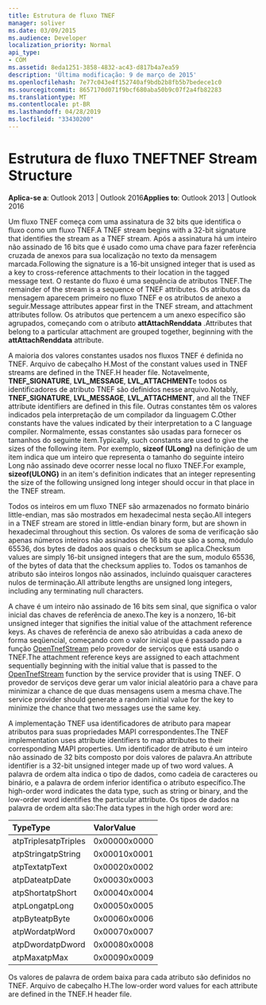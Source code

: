 ```yaml
---
title: Estrutura de fluxo TNEF
manager: soliver
ms.date: 03/09/2015
ms.audience: Developer
localization_priority: Normal
api_type:
- COM
ms.assetid: 8eda1251-3858-4832-ac43-d817b4a7ea59
description: 'Última modificação: 9 de março de 2015'
ms.openlocfilehash: 7e77c043e4f152740af9bdb2b8fb5b7bedece1c0
ms.sourcegitcommit: 8657170d071f9bcf680aba50b9c07f2a4fb82283
ms.translationtype: MT
ms.contentlocale: pt-BR
ms.lasthandoff: 04/28/2019
ms.locfileid: "33430200"
---
```

# <a name="tnef-stream-structure"></a><span data-ttu-id="1ec13-103">Estrutura de fluxo TNEF</span><span class="sxs-lookup"><span data-stu-id="1ec13-103">TNEF Stream Structure</span></span>

  
  
<span data-ttu-id="1ec13-104">**Aplica-se a**: Outlook 2013 | Outlook 2016</span><span class="sxs-lookup"><span data-stu-id="1ec13-104">**Applies to**: Outlook 2013 | Outlook 2016</span></span> 
  
<span data-ttu-id="1ec13-105">Um fluxo TNEF começa com uma assinatura de 32 bits que identifica o fluxo como um fluxo TNEF.</span><span class="sxs-lookup"><span data-stu-id="1ec13-105">A TNEF stream begins with a 32-bit signature that identifies the stream as a TNEF stream.</span></span> <span data-ttu-id="1ec13-106">Após a assinatura há um inteiro não assinado de 16 bits que é usado como uma chave para fazer referência cruzada de anexos para sua localização no texto da mensagem marcada.</span><span class="sxs-lookup"><span data-stu-id="1ec13-106">Following the signature is a 16-bit unsigned integer that is used as a key to cross-reference attachments to their location in the tagged message text.</span></span> <span data-ttu-id="1ec13-107">O restante do fluxo é uma sequência de atributos TNEF.</span><span class="sxs-lookup"><span data-stu-id="1ec13-107">The remainder of the stream is a sequence of TNEF attributes.</span></span> <span data-ttu-id="1ec13-108">Os atributos da mensagem aparecem primeiro no fluxo TNEF e os atributos de anexo a seguir.</span><span class="sxs-lookup"><span data-stu-id="1ec13-108">Message attributes appear first in the TNEF stream, and attachment attributes follow.</span></span> <span data-ttu-id="1ec13-109">Os atributos que pertencem a um anexo específico são agrupados, começando com o atributo **attAttachRenddata** .</span><span class="sxs-lookup"><span data-stu-id="1ec13-109">Attributes that belong to a particular attachment are grouped together, beginning with the **attAttachRenddata** attribute.</span></span> 
  
<span data-ttu-id="1ec13-110">A maioria dos valores constantes usados nos fluxos TNEF é definida no TNEF. Arquivo de cabeçalho H.</span><span class="sxs-lookup"><span data-stu-id="1ec13-110">Most of the constant values used in TNEF streams are defined in the TNEF.H header file.</span></span> <span data-ttu-id="1ec13-111">Notavelmente, **TNEF_SIGNATURE**, **LVL_MESSAGE**, **LVL_ATTACHMENT**e todos os identificadores de atributo TNEF são definidos nesse arquivo.</span><span class="sxs-lookup"><span data-stu-id="1ec13-111">Notably, **TNEF_SIGNATURE**, **LVL_MESSAGE**, **LVL_ATTACHMENT**, and all the TNEF attribute identifiers are defined in this file.</span></span> <span data-ttu-id="1ec13-112">Outras constantes têm os valores indicados pela interpretação de um compilador da linguagem C.</span><span class="sxs-lookup"><span data-stu-id="1ec13-112">Other constants have the values indicated by their interpretation to a C language compiler.</span></span> <span data-ttu-id="1ec13-113">Normalmente, essas constantes são usadas para fornecer os tamanhos do seguinte item.</span><span class="sxs-lookup"><span data-stu-id="1ec13-113">Typically, such constants are used to give the sizes of the following item.</span></span> <span data-ttu-id="1ec13-114">Por exemplo, **sizeof (ULong)** na definição de um item indica que um inteiro que representa o tamanho do seguinte inteiro Long não assinado deve ocorrer nesse local no fluxo TNEF.</span><span class="sxs-lookup"><span data-stu-id="1ec13-114">For example, **sizeof(ULONG)** in an item's definition indicates that an integer representing the size of the following unsigned long integer should occur in that place in the TNEF stream.</span></span> 
  
<span data-ttu-id="1ec13-115">Todos os inteiros em um fluxo TNEF são armazenados no formato binário little-endian, mas são mostrados em hexadecimal nesta seção.</span><span class="sxs-lookup"><span data-stu-id="1ec13-115">All integers in a TNEF stream are stored in little-endian binary form, but are shown in hexadecimal throughout this section.</span></span> <span data-ttu-id="1ec13-116">Os valores de soma de verificação são apenas números inteiros não assinados de 16 bits que são a soma, módulo 65536, dos bytes de dados aos quais o checksum se aplica.</span><span class="sxs-lookup"><span data-stu-id="1ec13-116">Checksum values are simply 16-bit unsigned integers that are the sum, modulo 65536, of the bytes of data that the checksum applies to.</span></span> <span data-ttu-id="1ec13-117">Todos os tamanhos de atributo são inteiros longos não assinados, incluindo quaisquer caracteres nulos de terminação.</span><span class="sxs-lookup"><span data-stu-id="1ec13-117">All attribute lengths are unsigned long integers, including any terminating null characters.</span></span>
  
<span data-ttu-id="1ec13-118">A chave é um inteiro não assinado de 16 bits sem sinal, que significa o valor inicial das chaves de referência de anexo.</span><span class="sxs-lookup"><span data-stu-id="1ec13-118">The key is a nonzero, 16-bit unsigned integer that signifies the initial value of the attachment reference keys.</span></span> <span data-ttu-id="1ec13-119">As chaves de referência de anexo são atribuídas a cada anexo de forma seqüencial, começando com o valor inicial que é passado para a função [OpenTnefStream](opentnefstream.md) pelo provedor de serviços que está usando o TNEF.</span><span class="sxs-lookup"><span data-stu-id="1ec13-119">The attachment reference keys are assigned to each attachment sequentially beginning with the initial value that is passed to the [OpenTnefStream](opentnefstream.md) function by the service provider that is using TNEF.</span></span> <span data-ttu-id="1ec13-120">O provedor de serviços deve gerar um valor inicial aleatório para a chave para minimizar a chance de que duas mensagens usem a mesma chave.</span><span class="sxs-lookup"><span data-stu-id="1ec13-120">The service provider should generate a random initial value for the key to minimize the chance that two messages use the same key.</span></span> 
  
<span data-ttu-id="1ec13-121">A implementação TNEF usa identificadores de atributo para mapear atributos para suas propriedades MAPI correspondentes.</span><span class="sxs-lookup"><span data-stu-id="1ec13-121">The TNEF implementation uses attribute identifiers to map attributes to their corresponding MAPI properties.</span></span> <span data-ttu-id="1ec13-122">Um identificador de atributo é um inteiro não assinado de 32 bits composto por dois valores de palavra.</span><span class="sxs-lookup"><span data-stu-id="1ec13-122">An attribute identifier is a 32-bit unsigned integer made up of two word values.</span></span> <span data-ttu-id="1ec13-123">A palavra de ordem alta indica o tipo de dados, como cadeia de caracteres ou binário, e a palavra de ordem inferior identifica o atributo específico.</span><span class="sxs-lookup"><span data-stu-id="1ec13-123">The high-order word indicates the data type, such as string or binary, and the low-order word identifies the particular attribute.</span></span> <span data-ttu-id="1ec13-124">Os tipos de dados na palavra de ordem alta são:</span><span class="sxs-lookup"><span data-stu-id="1ec13-124">The data types in the high order word are:</span></span>
  
|<span data-ttu-id="1ec13-125">**Type**</span><span class="sxs-lookup"><span data-stu-id="1ec13-125">**Type**</span></span>|<span data-ttu-id="1ec13-126">**Valor**</span><span class="sxs-lookup"><span data-stu-id="1ec13-126">**Value**</span></span>|
|:-----|:-----|
|<span data-ttu-id="1ec13-127">atpTriples</span><span class="sxs-lookup"><span data-stu-id="1ec13-127">atpTriples</span></span>  <br/> |<span data-ttu-id="1ec13-128">0x0000</span><span class="sxs-lookup"><span data-stu-id="1ec13-128">0x0000</span></span>  <br/> |
|<span data-ttu-id="1ec13-129">atpString</span><span class="sxs-lookup"><span data-stu-id="1ec13-129">atpString</span></span>  <br/> |<span data-ttu-id="1ec13-130">0x0001</span><span class="sxs-lookup"><span data-stu-id="1ec13-130">0x0001</span></span>  <br/> |
|<span data-ttu-id="1ec13-131">atpText</span><span class="sxs-lookup"><span data-stu-id="1ec13-131">atpText</span></span>  <br/> |<span data-ttu-id="1ec13-132">0x0002</span><span class="sxs-lookup"><span data-stu-id="1ec13-132">0x0002</span></span>  <br/> |
|<span data-ttu-id="1ec13-133">atpDate</span><span class="sxs-lookup"><span data-stu-id="1ec13-133">atpDate</span></span>  <br/> |<span data-ttu-id="1ec13-134">0x0003</span><span class="sxs-lookup"><span data-stu-id="1ec13-134">0x0003</span></span>  <br/> |
|<span data-ttu-id="1ec13-135">atpShort</span><span class="sxs-lookup"><span data-stu-id="1ec13-135">atpShort</span></span>  <br/> |<span data-ttu-id="1ec13-136">0x0004</span><span class="sxs-lookup"><span data-stu-id="1ec13-136">0x0004</span></span>  <br/> |
|<span data-ttu-id="1ec13-137">atpLong</span><span class="sxs-lookup"><span data-stu-id="1ec13-137">atpLong</span></span>  <br/> |<span data-ttu-id="1ec13-138">0x0005</span><span class="sxs-lookup"><span data-stu-id="1ec13-138">0x0005</span></span>  <br/> |
|<span data-ttu-id="1ec13-139">atpByte</span><span class="sxs-lookup"><span data-stu-id="1ec13-139">atpByte</span></span>  <br/> |<span data-ttu-id="1ec13-140">0x0006</span><span class="sxs-lookup"><span data-stu-id="1ec13-140">0x0006</span></span>  <br/> |
|<span data-ttu-id="1ec13-141">atpWord</span><span class="sxs-lookup"><span data-stu-id="1ec13-141">atpWord</span></span>  <br/> |<span data-ttu-id="1ec13-142">0x0007</span><span class="sxs-lookup"><span data-stu-id="1ec13-142">0x0007</span></span>  <br/> |
|<span data-ttu-id="1ec13-143">atpDword</span><span class="sxs-lookup"><span data-stu-id="1ec13-143">atpDword</span></span>  <br/> |<span data-ttu-id="1ec13-144">0x0008</span><span class="sxs-lookup"><span data-stu-id="1ec13-144">0x0008</span></span>  <br/> |
|<span data-ttu-id="1ec13-145">atpMax</span><span class="sxs-lookup"><span data-stu-id="1ec13-145">atpMax</span></span>  <br/> |<span data-ttu-id="1ec13-146">0x0009</span><span class="sxs-lookup"><span data-stu-id="1ec13-146">0x0009</span></span>  <br/> |
   
<span data-ttu-id="1ec13-147">Os valores de palavra de ordem baixa para cada atributo são definidos no TNEF. Arquivo de cabeçalho H.</span><span class="sxs-lookup"><span data-stu-id="1ec13-147">The low-order word values for each attribute are defined in the TNEF.H header file.</span></span>
  

